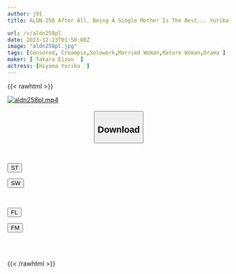 ```yaml
---
author: j91
title: ALDN-258 After All, Being A Single Mother Is The Best... Yurika Hiyama

url: /v/aldn258pl
date: 2023-12-23T01:50:00Z
image: "aldn258pl.jpg"
tags: [Censored, Creampie,Solowork,Married Woman,Mature Woman,Drama	]
maker: [ Takara Eizou  ]
actress: [Hiyama Yurika  ]
---
```



{{< rawhtml >}}

<div class="video" data-videoid="ZJYMqmLYP6fPvY">
    <a href="javascript:;">
        <img src="/v/aldn258pl/aldn258pl.jpg" width="WIDTH" height="HEIGHT" alt="aldn258pl.mp4" loading="lazy">
    </a>
</div>

<script type="text/javascript" src="https://j91.asia/asset/on-demand-st.js"></script>

<br>
  <link rel="stylesheet" href="https://j91.asia/asset/bs5.css">
  
  <center>
  <button class="btn btn-primary" type="button" data-bs-toggle="collapse" data-bs-target=".multi-collapse" aria-expanded="false" aria-controls="multiCollapseExample1 multiCollapseExample2"><h2>Download</h2></button></center>
</p>
<div class="row">
  <div class="col">
    <div class="collapse multi-collapse" id="multiCollapseExample1">
      <div class="card card-body">
	      	      <br>
<div class="buttons">  
<p><a href="https://streamtape.to/v/ZJYMqmLYP6fPvY" target="_blank"><button class="btn-hover color-3"><i class="fa fa-download"></i> ST</button></a></p>
<p><a href="https://flaswish.com/8flrnfspnljo" target="_blank"><button class="btn-hover color-2"><i class="fa fa-download"></i> SW</button></a></p></div>
    </div>
  </div>
</div>
  <div class="col">
    <div class="collapse multi-collapse" id="multiCollapseExample2">
      <div class="card card-body">
	      <br>
<div class="buttons">
<p><a href="javascript:;" target="_blank"><button class="btn-hover color-9"><i class="fa fa-download"></i> FL</button></a></p>
<p><a href="javascript:;" target="_blank"><button class="btn-hover color-8"><i class="fa fa-download"></i> FM</button></a></p></div>
<br><br>
      </div>
    </div>
  </div>
</div>

{{< /rawhtml >}}